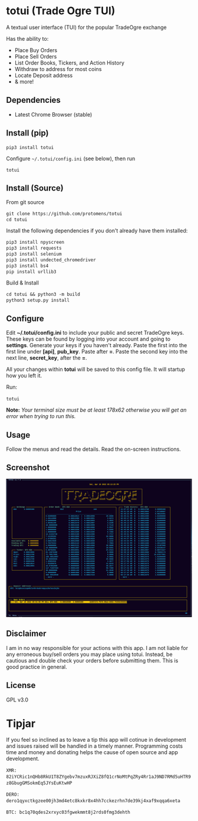 # totui (Trade Ogre TUI)
A textual user interface (TUI) for the popular TradeOgre exchange

Has the ability to:

* Place Buy Orders
* Place Sell Orders
* List Order Books, Tickers, and Action History
* Withdraw to address for most coins
* Locate Deposit address
* & more!

## Dependencies
* Latest Chrome Browser (stable)


## Install (pip)
```shell
pip3 install totui
```

Configure `~/.totui/config.ini` (see below), then run
 
```shell
totui
```


## Install (Source)
From git source

```shell
git clone https://github.com/protomens/totui
cd totui
```


Install the following dependencies if you don't already have them installed:

```shell
pip3 install npyscreen
pip3 install requests
pip3 install selenium
pip3 install undected_chromedriver
pip3 install bs4
pip install urllib3
```

Build & Install
```shell
cd totui && python3 -m build
python3 setup.py install
```


## Configure

Edit **~/.totui/config.ini** to include your public and secret TradeOgre keys. These keys can be found by logging into your account and going to **settings**. Generate your keys if you haven't already. Paste the first into the first line under **[api]**,  **pub_key**. Paste after **=**. Paste the second key into the next line, **secret_key**, after the **=**.

All your changes within **totui** will be saved to this config file. It will startup how you left it.

Run:

`totui`


**Note:** *Your terminal size must be at least 178x62 otherwise you will get an error when trying to run this.* 

## Usage

Follow the menus and read the details. Read the on-screen instructions.

## Screenshot
![img/totui.png](img/totui.png)

## Disclaimer

I am in no way responsible for your actions with this app. I am not liable for any erroneous buy/sell orders you may place using totui. Instead, be cautious and double check your orders before submitting them. This is good practice in general.

## License

GPL v3.0 

# Tipjar

If you feel so inclined as to leave a tip this app will cotinue in development and issues raised will be handled in a timely manner. Programming costs time and money and donating helps the cause of open source and app development. 

`XMR: 82iYCRic1nQHb8RkU1T8ZYgebv7mzuxRJXiZ8fQ1crNoMtPqZRy4Rr1aJ9ND7RMd5uHTR9z8GbugGMSokmEq5JYsEuKtwHP`

`DERO: dero1qyxctkgzee00jh3md4etc8kxkr8x4hh7cckezrhn7de39kj4xaf9xqqa6xeta`

`BTC: bc1q70qdes2xrxyc03fgwekmmt8j2rds0fmg3dehth`



